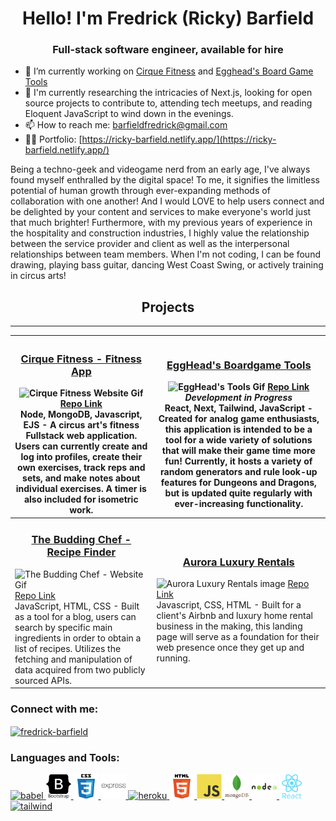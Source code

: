 



<h1 align="center">Hello! I'm Fredrick (Ricky) Barfield</h1>
<h3 align="center">Full-stack software engineer, available for hire </h3>

- 🔭 I’m currently working on [Cirque Fitness](https://github.com/flbarfield/cirqueFitness) and [Egghead's Board Game Tools](https://github.com/flbarfield/eggheadsBoardGameTools)
- :book: I'm currently researching the intricacies of Next.js, looking for open source projects to contribute to, attending tech meetups, and reading Eloquent JavaScript to wind down in the evenings.
- 📫 How to reach me: barfieldfredrick@gmail.com
- 👨‍💻 Portfolio: [https://ricky-barfield.netlify.app/](https://ricky-barfield.netlify.app/)

Being a techno-geek and videogame nerd from an early age, I've always found myself enthralled by the digital space! To me, it signifies the limitless potential of human growth through ever-expanding methods of collaboration with one another! And I would LOVE to help users connect and be delighted by your content and services to make everyone's world just that much brighter! Furthermore, with my previous years of experience in the hospitality and construction industries, I highly value the relationship between the service provider and client as well as the interpersonal relationships between team members. When I'm not coding, I can be found drawing, playing bass guitar, dancing West Coast Swing, or actively training in circus arts!
<h2 align="center">Projects</h2>

-------------

|<h3 align='center'> [Cirque Fitness - Fitness App](https://cirque-fitness-7a65c25767f6.herokuapp.com/) </h3> </h3>![Cirque Fitness Website Gif](https://res.cloudinary.com/dniwvymzt/image/upload/v1697132736/Portfolio/CirqueFitness_wckdlp.gif) [Repo Link](https://github.com/flbarfield/cirqueFitness) <br>Node, MongoDB, Javascript, EJS - A circus art's fitness Fullstack web application. Users can currently create and log into profiles, create their own exercises, track reps and sets, and make notes about individual exercises. A timer is also included for isometric work. |<h3 align='center'> [EggHead's Boardgame Tools](https://github.com/flbarfield/eggheadsBoardGameTools) </h3> </h3> ![EggHead's Tools Gif](https://res.cloudinary.com/dniwvymzt/image/upload/v1700426319/Portfolio/eggHead_e19a9b.gif) [Repo Link](https://github.com/flbarfield/eggheadsBoardGameTools) <br>*Development in Progress* <br/> React, Next, Tailwind, JavaScript - Created for analog game enthusiasts, this application is intended to be a tool for a wide variety of solutions that will make their game time more fun! Currently, it hosts a variety of random generators and rule look-up features for Dungeons and Dragons, but is updated quite regularly with ever-increasing functionality.
|---|---|
|<h3 align='center'>[The Budding Chef - Recipe Finder](https://thebuddingchef.netlify.app/)</h3>![The Budding Chef - Website Gif](https://res.cloudinary.com/dniwvymzt/image/upload/v1697132736/Portfolio/TheBuddingChef_kxhedk.gif) [Repo Link](https://github.com/flbarfield/theBuddingChef)<br>JavaScript, HTML, CSS - Built as a tool for a blog, users can search by specific main ingredients in order to obtain a list of recipes. Utilizes the fetching and manipulation of data acquired from two publicly sourced APIs. |<h3 align="center"> [Aurora Luxury Rentals](https://auroraluxuryrentals.netlify.app/) </h3>![Aurora Luxury Rentals image](https://res.cloudinary.com/dniwvymzt/image/upload/v1697132842/Portfolio/auroraStill_banubq.png) [Repo Link](https://github.com/flbarfield/auroraLuxuryRentals) <br>Javascript, CSS, HTML - Built for a client's Airbnb and luxury home rental business in the making, this landing page will serve as a foundation for their web presence once they get up and running.         |





<h3 align="left">Connect with me:</h3>
<p align="left">
<a href="https://linkedin.com/in/fredrick-barfield" target="blank"><img align="center" src="https://raw.githubusercontent.com/rahuldkjain/github-profile-readme-generator/master/src/images/icons/Social/linked-in-alt.svg" alt="fredrick-barfield" height="30" width="40" /></a>
</p>

<h3 align="left">Languages and Tools:</h3>
<p align="left"> <a href="https://babeljs.io/" target="_blank" rel="noreferrer"> <img src="https://www.vectorlogo.zone/logos/babeljs/babeljs-icon.svg" alt="babel" width="40" height="40"/> </a> <a href="https://getbootstrap.com" target="_blank" rel="noreferrer"> <img src="https://raw.githubusercontent.com/devicons/devicon/master/icons/bootstrap/bootstrap-plain-wordmark.svg" alt="bootstrap" width="40" height="40"/> </a> <a href="https://www.w3schools.com/css/" target="_blank" rel="noreferrer"> <img src="https://raw.githubusercontent.com/devicons/devicon/master/icons/css3/css3-original-wordmark.svg" alt="css3" width="40" height="40"/> </a> <a href="https://expressjs.com" target="_blank" rel="noreferrer"> <img src="https://raw.githubusercontent.com/devicons/devicon/master/icons/express/express-original-wordmark.svg" alt="express" width="40" height="40"/> </a> <a href="https://heroku.com" target="_blank" rel="noreferrer"> <img src="https://www.vectorlogo.zone/logos/heroku/heroku-icon.svg" alt="heroku" width="40" height="40"/> </a> <a href="https://www.w3.org/html/" target="_blank" rel="noreferrer"> <img src="https://raw.githubusercontent.com/devicons/devicon/master/icons/html5/html5-original-wordmark.svg" alt="html5" width="40" height="40"/> </a> <a href="https://developer.mozilla.org/en-US/docs/Web/JavaScript" target="_blank" rel="noreferrer"> <img src="https://raw.githubusercontent.com/devicons/devicon/master/icons/javascript/javascript-original.svg" alt="javascript" width="40" height="40"/> </a> <a href="https://www.mongodb.com/" target="_blank" rel="noreferrer"> <img src="https://raw.githubusercontent.com/devicons/devicon/master/icons/mongodb/mongodb-original-wordmark.svg" alt="mongodb" width="40" height="40"/> </a> <a href="https://nodejs.org" target="_blank" rel="noreferrer"> <img src="https://raw.githubusercontent.com/devicons/devicon/master/icons/nodejs/nodejs-original-wordmark.svg" alt="nodejs" width="40" height="40"/> </a> <a href="https://reactjs.org/" target="_blank" rel="noreferrer"> <img src="https://raw.githubusercontent.com/devicons/devicon/master/icons/react/react-original-wordmark.svg" alt="react" width="40" height="40"/> </a> <a href="https://tailwindcss.com/" target="_blank" rel="noreferrer"> <img src="https://www.vectorlogo.zone/logos/tailwindcss/tailwindcss-icon.svg" alt="tailwind" width="40" height="40"/> </a> </p>

